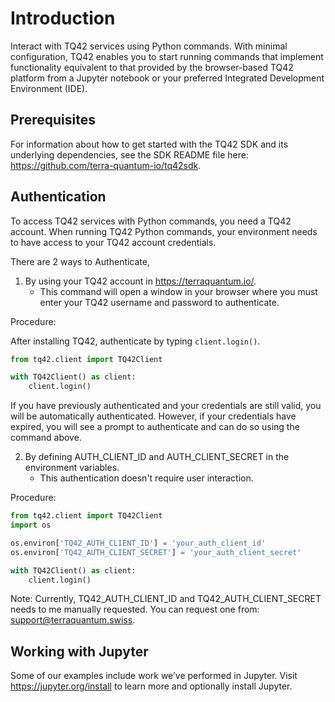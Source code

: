 # Introduction

Interact with TQ42 services using Python commands. With minimal configuration, TQ42 enables you to start running commands that implement functionality equivalent to that provided by the browser-based TQ42 platform from a Jupyter notebook or your preferred Integrated Development Environment (IDE).

## Prerequisites

For information about how to get started with the TQ42 SDK and its underlying dependencies, see the SDK README file here:  
https://github.com/terra-quantum-io/tq42sdk.

## Authentication

To access TQ42 services with Python commands, you need a TQ42 account. When running TQ42 Python commands, your environment needs to have access to your TQ42 account credentials.

There are 2 ways to Authenticate, 
1. By using your TQ42 account in https://terraquantum.io/. 
    - This command will open a window in your browser where you must enter your TQ42 username and password to authenticate.

Procedure:

After installing TQ42, authenticate by typing `client.login()`.
   
   ```python
   from tq42.client import TQ42Client
   
   with TQ42Client() as client:
       client.login()
   ```

If you have previously authenticated and your credentials are still valid, you will be automatically authenticated. However, if your credentials have expired, you will see a prompt to authenticate and can do so using the command above.

2. By defining AUTH_CLIENT_ID and AUTH_CLIENT_SECRET in the environment variables.
    - This authentication doesn't require user interaction.

Procedure:
   ```python
   from tq42.client import TQ42Client
   import os
   
   os.environ['TQ42_AUTH_CLIENT_ID'] = 'your_auth_client_id'
   os.environ['TQ42_AUTH_CLIENT_SECRET'] = 'your_auth_client_secret'
   
   with TQ42Client() as client:
       client.login()
   ```

Note: Currently, TQ42_AUTH_CLIENT_ID and TQ42_AUTH_CLIENT_SECRET needs to me manually requested. You can request one from: support@terraquantum.swiss.





## Working with Jupyter

Some of our examples include work we’ve performed in Jupyter. Visit https://jupyter.org/install to learn more and optionally install Jupyter.